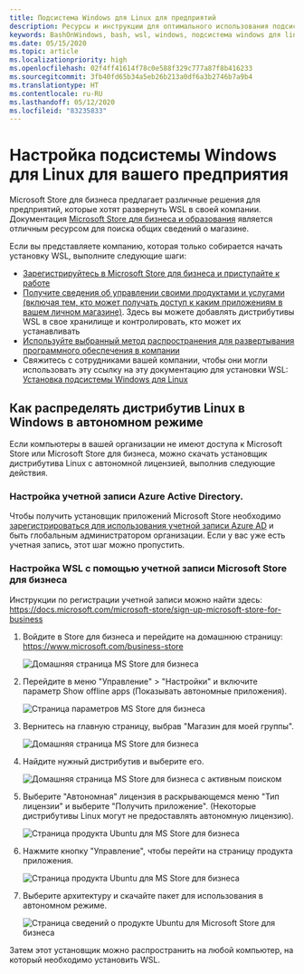 ```yaml
---
title: Подсистема Windows для Linux для предприятий
description: Ресурсы и инструкции для оптимального использования подсистемы Windows для Linux в корпоративной среде.
keywords: BashOnWindows, bash, wsl, windows, подсистема windows для linux, windowssubsystem, ubuntu, debian, suse, windows 10, корпоративный, развертывание, автономный, упаковка, магазин, распространение, установка, установить
ms.date: 05/15/2020
ms.topic: article
ms.localizationpriority: high
ms.openlocfilehash: 02f4ff41614f78c0e588f329c777a87f8b416233
ms.sourcegitcommit: 3fb40fd65b34a5eb26b213a0df6a3b2746b7a9b4
ms.translationtype: HT
ms.contentlocale: ru-RU
ms.lasthandoff: 05/12/2020
ms.locfileid: "83235833"
---
```

# <a name="set-up-windows-subsystem-for-linux-for-your-enterprise-company"></a>Настройка подсистемы Windows для Linux для вашего предприятия

Microsoft Store для бизнеса предлагает различные решения для предприятий, которые хотят развернуть WSL в своей компании. Документация [Microsoft Store для бизнеса и образования](https://docs.microsoft.com/microsoft-store/) является отличным ресурсом для поиска общих сведений о магазине.

Если вы представляете компанию, которая только собирается начать установку WSL, выполните следующие шаги:

* [Зарегистрируйтесь в Microsoft Store для бизнеса и приступайте к работе](https://docs.microsoft.com/microsoft-store/sign-up-microsoft-store-for-business-overview)
* [Получите сведения об управлении своими продуктами и услугами (включая тем, кто может получать доступ к каким приложениям в вашем личном магазине)](https://docs.microsoft.com/microsoft-store/manage-apps-microsoft-store-for-business-overview). Здесь вы можете добавлять дистрибутивы WSL в свое хранилище и контролировать, кто может их устанавливать
* [Используйте выбранный метод распространения для развертывания программного обеспечения в компании](https://docs.microsoft.com/microsoft-store/distribute-apps-to-your-employees-microsoft-store-for-business)
* Свяжитесь с сотрудниками вашей компании, чтобы они могли использовать эту ссылку на эту документацию для установки WSL: [Установка подсистемы Windows для Linux](./install-win10.md)

## <a name="how-to-distribute-a-linux-distribution-on-windows-offline"></a>Как распределять дистрибутив Linux в Windows в автономном режиме

Если компьютеры в вашей организации не имеют доступа к Microsoft Store или Microsoft Store для бизнеса, можно скачать установщик дистрибутива Linux с автономной лицензией, выполнив следующие действия.

### <a name="set-up-an-azure-active-directory-account"></a>Настройка учетной записи Azure Active Directory.

Чтобы получить установщик приложений Microsoft Store необходимо [зарегистрироваться для использования учетной записи Azure AD](https://docs.microsoft.com/azure/active-directory/fundamentals/sign-up-organization?WT.mc_id=windows-c9-niner) и быть глобальным администратором организации. Если у вас уже есть учетная запись, этот шаг можно пропустить.

### <a name="set-up-wsl-using-your-microsoft-store-for-business-account"></a>Настройка WSL с помощью учетной записи Microsoft Store для бизнеса

Инструкции по регистрации учетной записи можно найти здесь: https://docs.microsoft.com/microsoft-store/sign-up-microsoft-store-for-business

1. Войдите в Store для бизнеса и перейдите на домашнюю страницу: https://www.microsoft.com/business-store

    ![Домашняя страница MS Store для бизнеса](media/offlineinstallscreens/1-screen.png)

2. Перейдите в меню "Управление" > "Настройки" и включите параметр Show offline apps (Показывать автономные приложения).

    ![Страница параметров MS Store для бизнеса](media/offlineinstallscreens/2-screen.png)

3. Вернитесь на главную страницу, выбрав "Магазин для моей группы".

    ![Домашняя страница MS Store для бизнеса](media/offlineinstallscreens/1-screen.png)

4. Найдите нужный дистрибутив и выберите его.

    ![Домашняя страница MS Store для бизнеса с активным поиском](media/offlineinstallscreens/3-screen.png)

5. Выберите "Автономная" лицензия в раскрывающемся меню "Тип лицензии" и выберите "Получить приложение". (Некоторые дистрибутивы Linux могут не предоставлять автономную лицензию).

    ![Страница продукта Ubuntu для MS Store для бизнеса](media/offlineinstallscreens/4-screen.png)

6. Нажмите кнопку "Управление", чтобы перейти на страницу продукта приложения.

    ![Страница продукта Ubuntu для MS Store для бизнеса](media/offlineinstallscreens/5-screen.png)

7. Выберите архитектуру и скачайте пакет для использования в автономном режиме.

    ![Страница сведений о продукте Ubuntu для Microsoft Store для бизнеса](media/offlineinstallscreens/6-screen.png)

Затем этот установщик можно распространить на любой компьютер, на который необходимо установить WSL.
